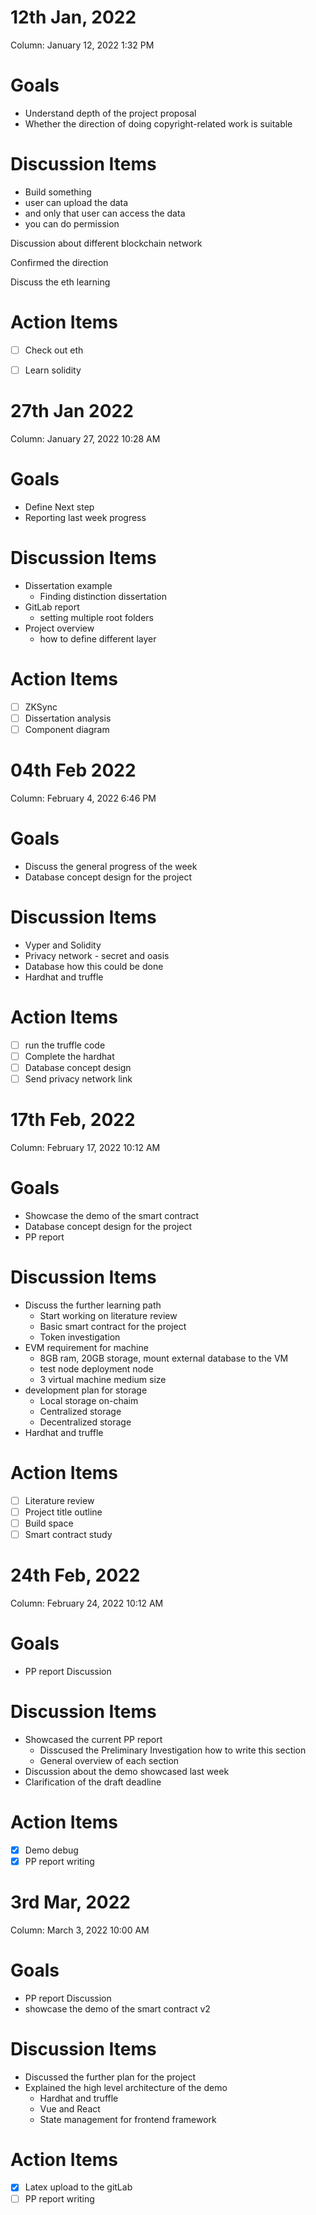 # 12th Jan, 2022

Column: January 12, 2022 1:32 PM

# Goals

- Understand depth of the project proposal
- Whether the direction of doing copyright-related work is suitable

# Discussion Items

- Build something
- user can upload the data
- and only that user can access the data
- you can do permission

Discussion about different blockchain network

Confirmed the direction

Discuss the eth learning 

# Action Items

- [ ]  Check out eth
- [ ]  Learn solidity


# 27th Jan 2022

Column: January 27, 2022 10:28 AM

# Goals

- Define Next step
- Reporting last week progress

# Discussion Items

- Dissertation example
    - Finding distinction dissertation
- GitLab report
    - setting multiple root folders
- Project overview
    - how to define different layer

# Action Items

- [ ]  ZKSync
- [ ]  Dissertation analysis
- [ ]  Component diagram

# 04th Feb 2022

Column: February 4, 2022 6:46 PM

# Goals

- Discuss the general progress of the week
- Database concept design for the project

# Discussion Items

- Vyper and Solidity
- Privacy network - secret and oasis
- Database how this could be done
- Hardhat and truffle

# Action Items

- [ ]  run the truffle code
- [ ]  Complete the hardhat
- [ ]  Database concept design
- [ ]  Send privacy network link

# 17th Feb, 2022

Column: February 17, 2022 10:12 AM

# Goals

- Showcase the demo of the smart contract
- Database concept design for the project
- PP report

# Discussion Items

- Discuss the further learning path
    - Start working on literature review
    - Basic smart contract for the project
    - Token investigation
- EVM requirement for machine
    - 8GB ram, 20GB storage, mount external database to the VM
    - test node deployment node
    - 3 virtual machine medium size
- development plan for storage
    - Local storage on-chaim
    - Centralized storage
    - Decentralized storage
- Hardhat and truffle

# Action Items

- [ ]  Literature review
- [ ]  Project title outline
- [ ]  Build space
- [ ]  Smart contract study

# 24th Feb, 2022

Column: February 24, 2022 10:12 AM

# Goals

- PP report Discussion

# Discussion Items
- Showcased the current PP report 
    - Disscused the Preliminary Investigation how to write this section
    - General overview of each section
- Discussion about the demo showcased last week
- Clarification of the draft deadline

# Action Items

-[x] Demo debug
-[x] PP report writing

# 3rd Mar, 2022

Column: March 3, 2022 10:00 AM

# Goals

- PP report Discussion
- showcase the demo of the smart contract v2

# Discussion Items
- Discussed the further plan for the project
- Explained the high level architecture of the demo
  - Hardhat and truffle
  - Vue and React
  - State management for frontend framework

# Action Items

-[x] Latex upload to the gitLab
-[ ] PP report writing
